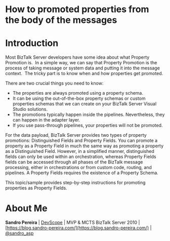 # How to promoted properties from the body of the messages

# Introduction
Most BizTalk Server developers have some idea about what Property Promotion is.  In a simple way, we can say that Property Promotion is the process of taking message or system data and putting it into the message context.  The tricky part is to know when and how properties get promoted.

There are two crucial things you need to know:
 * The properties are always promoted using a property schema.
  * It can be using the out-of-the-box property schemas or custom properties schemas that we can create on your BizTalk Server Visual Studio solutions.
 * The promotions typically happen inside the pipelines. Nevertheless, they can happen in the adapter layer.  
  * If you use pass-through pipelines, your properties will not be promoted.

For the data payload, BizTalk Server provides two types of property promotions: Distinguished Fields and Property Fields. You can promote a property as a Property Field in much the same way as promoting a property as a Distinguished Field. However, in a simplified manner, distinguished fields can only be used within an orchestration, whereas Property Fields fields can be accessed through all phases of the BizTalk message processing, either in orchestrations or from custom code, routing, and pipelines. A Property Fields requires the existence of a Property Schema.

This topic/sample provides step-by-step instructions for promoting properties as Property Fields.

# About Me
**Sandro Pereira** | [DevScope](http://www.devscope.net/) | MVP & MCTS BizTalk Server 2010 | [https://blog.sandro-pereira.com/](https://blog.sandro-pereira.com/) | [@sandro_asp](https://twitter.com/sandro_asp)


